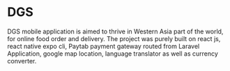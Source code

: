 # DGS
DGS mobile application is aimed to thrive in Western Asia part of the world, for online food order and delivery. The project was purely built on react js, react native expo cli, Paytab payment gateway routed from Laravel Application, google map location, language translator as well as currency converter.

